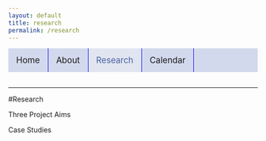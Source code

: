 ```yaml
---
layout: default
title: research
permalink: /research
---
```

<style>
  .topnav {
  background-color: #d3d9ed;
  overflow: hidden;
 }
.topnav a {
  float: left;
  text-align: center;
  padding: 14px 16px;
  text-decoration: none;
  font-size: 17px;
 }
.topnav a:hover {
  background-color: #e1e5f0;
  color: #5e72ab;
 }
.topnav a.active {
  background-color: #e1e5f0;
  color: #4860a3;
}
</style>
<div class="topnav">
 <a style="border-right: 1px solid blue;" href="home">Home</a>
 <a style="border-right: 1px solid blue;" href="about">About</a>
 <a style="border-right: 1px solid blue;" class="active" href="research">Research</a>
 <a style="border-right: 1px solid blue;" href="calendar">Calendar</a>
</div>
<br>
<hr>

#Research

Three Project Aims

Case Studies


